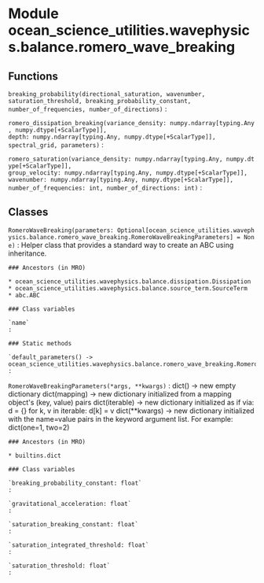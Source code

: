 Module ocean_science_utilities.wavephysics.balance.romero_wave_breaking
=======================================================================

Functions
---------


`breaking_probability(directional_saturation, wavenumber, saturation_threshold, breaking_probability_constant, number_of_frequencies, number_of_directions)`
:


`romero_dissipation_breaking(variance_density: numpy.ndarray[typing.Any, numpy.dtype[+ScalarType]], depth: numpy.ndarray[typing.Any, numpy.dtype[+ScalarType]], spectral_grid, parameters)`
:


`romero_saturation(variance_density: numpy.ndarray[typing.Any, numpy.dtype[+ScalarType]], group_velocity: numpy.ndarray[typing.Any, numpy.dtype[+ScalarType]], wavenumber: numpy.ndarray[typing.Any, numpy.dtype[+ScalarType]], number_of_frequencies: int, number_of_directions: int)`
:

Classes
-------

`RomeroWaveBreaking(parameters: Optional[ocean_science_utilities.wavephysics.balance.romero_wave_breaking.RomeroWaveBreakingParameters] = None)`
:   Helper class that provides a standard way to create an ABC using
    inheritance.

    ### Ancestors (in MRO)

    * ocean_science_utilities.wavephysics.balance.dissipation.Dissipation
    * ocean_science_utilities.wavephysics.balance.source_term.SourceTerm
    * abc.ABC

    ### Class variables

    `name`
    :

    ### Static methods

    `default_parameters() ‑> ocean_science_utilities.wavephysics.balance.romero_wave_breaking.RomeroWaveBreakingParameters`
    :

`RomeroWaveBreakingParameters(*args, **kwargs)`
:   dict() -> new empty dictionary
    dict(mapping) -> new dictionary initialized from a mapping object's
        (key, value) pairs
    dict(iterable) -> new dictionary initialized as if via:
        d = {}
        for k, v in iterable:
            d[k] = v
    dict(**kwargs) -> new dictionary initialized with the name=value pairs
        in the keyword argument list.  For example:  dict(one=1, two=2)

    ### Ancestors (in MRO)

    * builtins.dict

    ### Class variables

    `breaking_probability_constant: float`
    :

    `gravitational_acceleration: float`
    :

    `saturation_breaking_constant: float`
    :

    `saturation_integrated_threshold: float`
    :

    `saturation_threshold: float`
    :

